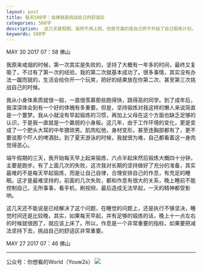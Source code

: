 ```yaml
---
layout: post
title: 每天500字：自律就是挑战自己的舒适区
categories: 500字
description:  这几天是假期，虽然不用上班，但是可喜的是自己终于开始了自己锻炼计划。
keywords: 500字
---
```


MAY 30 2017  07：58 佛山

我原来戒烟的时候，第一次其实是失败的，坚持了大概有一年多的时间，最终又复吸了，不过有了第一次的经验，我的第二次就基本成功了。很多事情，其实没有办法一蹴而就的，生活会给你开一个玩笑，把好的结果放在你第二次、甚至第三次挑战自己的时候。

我从小身体素质就很一般，一直很羡慕那些跑得快，跳得高的同学。到了成年后，我深深体会到有一个好的体魄有多重要。但是，坚持锻炼对我这样的懒人来说简直是一个噩梦。我从小就没有早起锻炼的习惯，再加上父母在这个方面也缺乏足够的认识，于是我一直就是一个羸弱的小身板。这几年，由于工作环境的变化，更是变成了一个肥头大耳的中年猥琐男。肌肉松弛，身材变形，甚至连胸部都有了，更不要说那个吓人的啤酒肚。到了夏天游泳的时候，我就很为难，自己都看着这一身肉觉得恶心。

端午假期的三天，我开始每天早上起来锻炼，六点半起床然后锻炼大概四十分钟，主要是跑步。有了上面几次的失败，这次我对长期的坚持做好了充分的准备，其实最难的不是每天早起锻炼，而是让自己自律，合理安排自己的作息，有充足的睡眠。这才是最难坚持的，前面的几次失败，都和作息有很大的关系，晚上睡前不能控制自己，无所事事，看手机，刷视频，最后造成无法早起，一天的精神都受影响。

这几天还不能说是已经解决了这个问题，在睡觉的问题上，还是执行不够坚决，睡觉时间还是比较晚，其实，如果每天早起，并有足够的锻炼的话，晚上十一点左右的时候就很困了，就应该上床了。所以，作息是一个非常重要的指标，如果要把减法坚持下去，挑战自己的舒适区非常重要。



MAY 27 2017  07：46 佛山

---- 
公众号：你想看的World（Youw2s）
![][image-1]

[image-1]:	http://upload-images.jianshu.io/upload_images/3342594-dca1f89eba3e50ca.jpg?imageMogr2/auto-orient/strip%7CimageView2/2/w/1240
